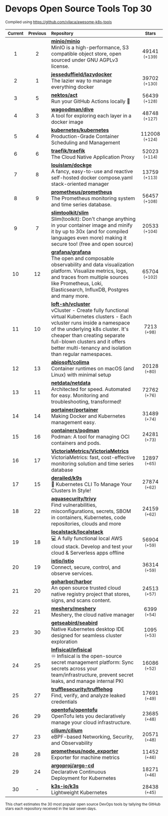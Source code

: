 # Devops Open Source Tools Top 30
<sup>Compiled using https://github.com/vilaca/awesome-k8s-tools</sup>
<div align="center">

|<sub>Current</sub>|<sub>Previous</sub>|<sub>Repository</sub>|<sub>Stars</sub>|
|:---:|:---:|:---|:---:|
|1|2|[**minio/minio**](https://github.com/minio/minio)<br/>MinIO is a high-performance, S3 compatible object store, open sourced under GNU AGPLv3 license.|49141 <sup>(+139)</sup>|
|2|1|[**jesseduffield/lazydocker**](https://github.com/jesseduffield/lazydocker)<br/>The lazier way to manage everything docker|39702 <sup>(+130)</sup>|
|3|5|[**nektos/act**](https://github.com/nektos/act)<br/>Run your GitHub Actions locally 🚀|56439 <sup>(+128)</sup>|
|4|3|[**wagoodman/dive**](https://github.com/wagoodman/dive)<br/>A tool for exploring each layer in a docker image|48748 <sup>(+127)</sup>|
|5|4|[**kubernetes/kubernetes**](https://github.com/kubernetes/kubernetes)<br/>Production-Grade Container Scheduling and Management|112008 <sup>(+124)</sup>|
|6|6|[**traefik/traefik**](https://github.com/traefik/traefik)<br/>The Cloud Native Application Proxy|52023 <sup>(+114)</sup>|
|7|8|[**louislam/dockge**](https://github.com/louislam/dockge)<br/>A fancy, easy-to-use and reactive self-hosted docker compose.yaml stack-oriented manager|13759 <sup>(+113)</sup>|
|8|9|[**prometheus/prometheus**](https://github.com/prometheus/prometheus)<br/>The Prometheus monitoring system and time series database.|56457 <sup>(+108)</sup>|
|9|7|[**slimtoolkit/slim**](https://github.com/slimtoolkit/slim)<br/>Slim(toolkit): Don't change anything in your container image and minify it by up to 30x (and for compiled languages even more) making it secure too! (free and open source)|20533 <sup>(+104)</sup>|
|10|12|[**grafana/grafana**](https://github.com/grafana/grafana)<br/>The open and composable observability and data visualization platform. Visualize metrics, logs, and traces from multiple sources like Prometheus, Loki, Elasticsearch, InfluxDB, Postgres and many more. |65704 <sup>(+102)</sup>|
|11|10|[**loft-sh/vcluster**](https://github.com/loft-sh/vcluster)<br/>vCluster - Create fully functional virtual Kubernetes clusters - Each vcluster runs inside a namespace of the underlying k8s cluster. It's cheaper than creating separate full-blown clusters and it offers better multi-tenancy and isolation than regular namespaces.|7213 <sup>(+98)</sup>|
|12|13|[**abiosoft/colima**](https://github.com/abiosoft/colima)<br/>Container runtimes on macOS (and Linux) with minimal setup|20128 <sup>(+80)</sup>|
|13|11|[**netdata/netdata**](https://github.com/netdata/netdata)<br/>Architected for speed. Automated for easy. Monitoring and troubleshooting, transformed!|72762 <sup>(+76)</sup>|
|14|14|[**portainer/portainer**](https://github.com/portainer/portainer)<br/>Making Docker and Kubernetes management easy.|31489 <sup>(+74)</sup>|
|15|16|[**containers/podman**](https://github.com/containers/podman)<br/>Podman: A tool for managing OCI containers and pods.|24281 <sup>(+73)</sup>|
|16|17|[**VictoriaMetrics/VictoriaMetrics**](https://github.com/VictoriaMetrics/VictoriaMetrics)<br/>VictoriaMetrics: fast, cost-effective monitoring solution and time series database|12897 <sup>(+65)</sup>|
|17|15|[**derailed/k9s**](https://github.com/derailed/k9s)<br/>🐶 Kubernetes CLI To Manage Your Clusters In Style!|27874 <sup>(+62)</sup>|
|18|22|[**aquasecurity/trivy**](https://github.com/aquasecurity/trivy)<br/>Find vulnerabilities, misconfigurations, secrets, SBOM in containers, Kubernetes, code repositories, clouds and more|24159 <sup>(+62)</sup>|
|19|18|[**localstack/localstack**](https://github.com/localstack/localstack)<br/>💻 A fully functional local AWS cloud stack. Develop and test your cloud & Serverless apps offline|56904 <sup>(+59)</sup>|
|20|19|[**istio/istio**](https://github.com/istio/istio)<br/>Connect, secure, control, and observe services.|36314 <sup>(+59)</sup>|
|21|20|[**goharbor/harbor**](https://github.com/goharbor/harbor)<br/>An open source trusted cloud native registry project that stores, signs, and scans content.|24513 <sup>(+57)</sup>|
|22|21|[**meshery/meshery**](https://github.com/meshery/meshery)<br/>Meshery, the cloud native manager|6399 <sup>(+54)</sup>|
|23|30|[**getseabird/seabird**](https://github.com/getseabird/seabird)<br/>Native Kubernetes desktop IDE designed for seamless cluster exploration|1095 <sup>(+53)</sup>|
|24|25|[**Infisical/infisical**](https://github.com/Infisical/infisical)<br/>♾ Infisical is the open-source secret management platform: Sync secrets across your team/infrastructure, prevent secret leaks, and manage internal PKI|16086 <sup>(+52)</sup>|
|25|27|[**trufflesecurity/trufflehog**](https://github.com/trufflesecurity/trufflehog)<br/>Find, verify, and analyze leaked credentials|17691 <sup>(+49)</sup>|
|26|29|[**opentofu/opentofu**](https://github.com/opentofu/opentofu)<br/>OpenTofu lets you declaratively manage your cloud infrastructure.|23685 <sup>(+48)</sup>|
|27|23|[**cilium/cilium**](https://github.com/cilium/cilium)<br/>eBPF-based Networking, Security, and Observability|20571 <sup>(+48)</sup>|
|28|28|[**prometheus/node_exporter**](https://github.com/prometheus/node_exporter)<br/>Exporter for machine metrics|11452 <sup>(+46)</sup>|
|29|24|[**argoproj/argo-cd**](https://github.com/argoproj/argo-cd)<br/>Declarative Continuous Deployment for Kubernetes|18271 <sup>(+46)</sup>|
|30|-|[**k3s-io/k3s**](https://github.com/k3s-io/k3s)<br/>Lightweight Kubernetes|28438 <sup>(+45)</sup>|


</div>

<sub>This chart estimates the 30 most popular open source DevOps tools by tallying the GitHub stars each repository received in the last seven days.</sub>
